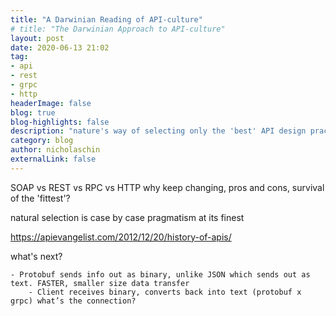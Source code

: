 ```yaml
---
title: "A Darwinian Reading of API-culture"
# title: "The Darwinian Approach to API-culture"
layout: post
date: 2020-06-13 21:02
tag:
- api
- rest
- grpc
- http
headerImage: false
blog: true 
blog-highlights: false
description: "nature's way of selecting only the 'best' API design practices"
category: blog
author: nicholaschin
externalLink: false
---
```


SOAP vs REST vs RPC vs HTTP
why keep changing, pros and cons, survival of the 'fittest'?

natural selection is case by case pragmatism at its finest 

https://apievangelist.com/2012/12/20/history-of-apis/ 

what's next? 

    - Protobuf sends info out as binary, unlike JSON which sends out as text. FASTER, smaller size data transfer 
        - Client receives binary, converts back into text (protobuf x grpc) what’s the connection? 
